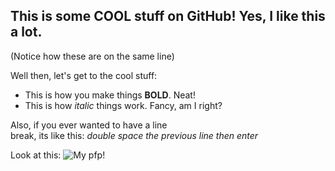 ## This is some COOL stuff on GitHub! Yes, I like this a lot.  
(Notice how these are on the same line)

Well then, let's get to the cool stuff:  
* This is how you make things **BOLD**. Neat!
* This is how *italic* things work. Fancy, am I right?

Also, if you ever wanted to have a line  
break, its like this: *double space the previous line then enter*

Look at this:
![My pfp!](https://c0.wallpaperflare.com/preview/624/38/376/car-street-road-building.jpg)

